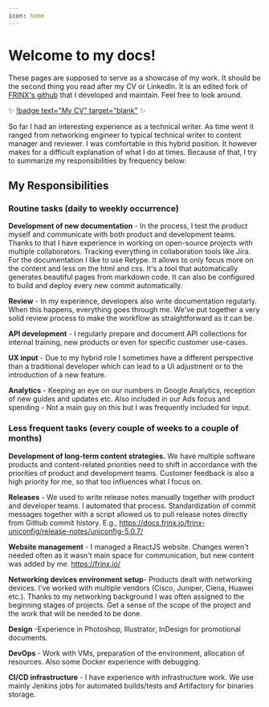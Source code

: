 ```yaml
---
icon: home
---
```


# Welcome to my docs!

These pages are supposed to serve as a showcase of my work. It should be the second thing you read after my CV or LinkedIn. It is an edited fork of [FRINX's github](https://github.com/FRINXio/frinxio.github.io) that I developed and maintain. Feel free to look around.

:sparkles: [!badge text="My CV" target="blank"](https://github.com/matkuliak/matkuliak.github.io/blob/main/Matej_Ma%C5%A5kuliak_Technical_Writer.pdf) :sparkles:

So far I had an interesting experience as a technical writer. As time went it ranged from networking engineer to typical technical writer to content manager and reviewer. I was comfortable in this hybrid position. It however makes for a difficult explanation of what I do at times. Because of that, I try to summarize my responsibilities by frequency below:

## My Responsibilities

### Routine tasks (daily to weekly occurrence) 

**Development of new documentation** - In the process, I test the product myself and communicate with both product and development teams. Thanks to that I have experience in working on open-source projects with multiple collaborators. Tracking everything in collaboration tools like Jira.
For the documentation I like to use Retype. It allows to only focus more on the content and less on the html and css. It's a tool that automatically generates beautiful pages from markdown code. It can also be configured to build and deploy every new commit automatically.

**Review** -  In my experience, developers also write documentation regularly. When this happens, everything goes through me. We've put together a very solid review process to make the workflow as straightforward as it can be.

**API development** - I regularly prepare and document API collections for internal training, new products or even for specific customer use-cases.

**UX input** - Due to my hybrid role I sometimes have a different perspective than a traditional developer which can lead to a UI adjustment or to the introduction of a new feature.

**Analytics** - Keeping an eye on our numbers in Google Analytics, reception of new guides and updates etc. Also included in our Ads focus and spending - Not a main guy on this but I was frequently included for input. 

### Less frequent tasks (every couple of weeks to a couple of months) 

**Development of long-term content strategies.** We have multiple software products and content-related priorities need to shift in accordance with the priorities of product and development teams. Customer feedback is also a high priority for me, so that too influences what I focus on.

**Releases** - We used to write release notes manually together with product and developer teams. I automated that process. Standardization of commit messages together with a script allowed us to pull release notes directly from Github commit history. E.g., https://docs.frinx.io/frinx-uniconfig/release-notes/uniconfig-5.0.7/

**Website management** - I managed a ReactJS website. Changes weren't needed often as it wasn't main space for communication, but new content was added by me. https://frinx.io/

**Networking devices environment setup**- Products dealt with networking devices. I've worked with multiple vendors (Cisco, Juniper, Ciena, Huawei etc.). Thanks to my networking background I was often assigned to the beginning stages of projects. Get a sense of the scope of the project and the work that will be needed to be done.

**Design** -Experience in Photoshop, Illustrator, InDesign for promotional documents.

**DevOps** - Work with VMs, preparation of the environment, allocation of resources. Also some Docker experience with debugging.

**CI/CD infrastructure** - I have experience with infrastructure work. We use mainly Jenkins jobs for automated builds/tests and Artifactory for binaries storage.
